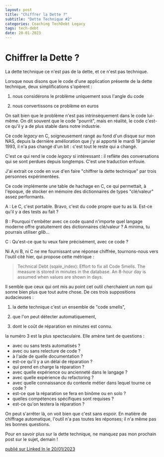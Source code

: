 ```yaml
---
layout: post
title: "Chiffrer la Dette ?"
subtitle: "Dette Technique #2"
categories: Coaching TechDebt Legacy
tags: tech-debt
date: 20-01-2023
---
```

# Chiffrer la Dette ?

La dette technique ce n'est pas de la dette, et ce n'est pas technique.

Lorsque nous disons que le code d'une application présente de la dette technique, deux simplifications s'opèrent :

1) nous considérons le problème uniquement sous l'angle du code

2) nous convertissons ce problème en euros
<!--more-->

On sait bien que le problème n'est pas intrinsèquement dans le code lui-même. On dit souvent que le code "pourrit", mais en réalité, le code c'est-ce qu'il y a de plus stable dans notre industrie.

Ce code *legacy* en C, soigneusement rangé au fond d'un disque sur mon NAS, depuis la dernière amélioration que j'y ai apporté le mardi 19 janvier 1993, il n'a pas changé d'un bit : c'est tout le reste qui a changé.

C'est ce qui rend le code *legacy* si intéressant : il reflète des conversations qui se sont perdues depuis longtemps. C'est une traduction enfouie.

J'ai extrait ce code en vue d'en faire "chiffrer la dette technique" par trois personnes expérimentées.

Ce code implémente une table de hachage en C, ce qui permettait, à l'époque, de stocker en mémoire des dictionnaires de types "clé/valeur" assez performants.

A : Le C, c'est portable. Bravo, c'est du code propre que tu as là. Est-ce qu'il y a des tests au fait ?

B : Pourquoi t'embêter avec ce code quand n'importe quel langage moderne offre gratuitement des dictionnaires clé/valeur ? A minima, tu pourrais utiliser *glib*…

C : Qu'est-ce que tu veux faire précisément, avec ce code ?

Ni A,ni B, ni C ne me fournissant une réponse chiffrée, tournons-nous vers l'outil cité hier, qui propose cette métrique :

> Technical Debt (sqale_index): Effort to fix all Code Smells. The measure is stored in minutes in the database. An 8-hour day is assumed when values are shown in days.

Il semble que ceux qui ont mis au point cet outil cherchaient un nom qui sonne bien plus que tout autre chose. De ces trois suppositions audacieuses :

1) la dette technique c'est un ensemble de "code smells",

2) que l'on peut détecter automatiquement,

3) dont le coût de réparation en minutes est connu.

la numéro 3 est la plus spectaculaire. Elle amène tant de questions :

- avec ou sans tests automatisés ?
- avec ou sans relecture de code ?
- à l'aide de quelle documentation ?
- est-ce qu'il y a un délai de réparation ?
- qui prend en charge la réparation ?
- avec quelle expérience ou ancienneté dans le langage ?
- avec quelle expérience du refactoring ?
- avec quelle connaissance du contexte métier dans lequel tourne ce code ?
- est-ce que la réparation se fera en binôme ou en solo ?
- quelles compétences spécifiques sont requises ?
- est-ce qu'on testera la réparation ?

On peut s'arrêter là, on voit bien que c'est sans espoir. En matière de chiffrage automatique, l'outil n'a pas toutes les réponses; il n'a même pas les bonnes questions.

Pour en savoir plus sur la dette technique, ne manquez pas mon prochain post sur le sujet, demain !

[publié sur Linked In le 20/01/2023](https://www.linkedin.com/posts/christophe-thibaut-35b4657_la-dette-technique-ce-nest-pas-de-la-dette-activity-7021787547693383680-11ke?utm_source=share&utm_medium=member_desktop)

